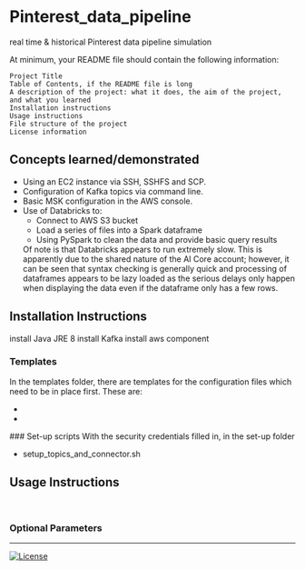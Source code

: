 # Pinterest_data_pipeline
real time &amp; historical Pinterest data pipeline simulation


At minimum, your README file should contain the following information:

    Project Title
    Table of Contents, if the README file is long
    A description of the project: what it does, the aim of the project, and what you learned
    Installation instructions
    Usage instructions
    File structure of the project
    License information


## Concepts learned/demonstrated
<ul>
<li>Using an EC2 instance via SSH, SSHFS and SCP.
<li>Configuration of Kafka topics via command line.
<li>Basic MSK configuration in the AWS console.
<li>Use of Databricks to:
    <ul>
        <li>Connect to AWS S3 bucket
        <li>Load a series of files into a Spark dataframe
        <li>Using PySpark to clean the data and provide basic query results
    </ul>
    Of note is that Databricks appears to run extremely slow. This is apparently due to the shared nature of the AI Core account; however, it can be seen that syntax checking is generally quick and processing of dataframes appears to be lazy loaded as the serious delays only happen when displaying the data even if the dataframe only has a few rows.
</ul>

## Installation Instructions
install Java JRE 8
install Kafka
install aws component
### Templates
In the templates folder, there are templates for the configuration files which need to be in place first. These are:
<ul>
<li>
<li>
</ul>
### Set-up scripts
With the security credentials filled in, in the set-up folder
<ul>
<li>setup_topics_and_connector.sh
</ul>

## Usage Instructions
<br>


### Optional Parameters
<hr>

[![License](https://img.shields.io/badge/License-Boost_1.0-lightblue.svg)](https://www.boost.org/LICENSE_1_0.txt)
